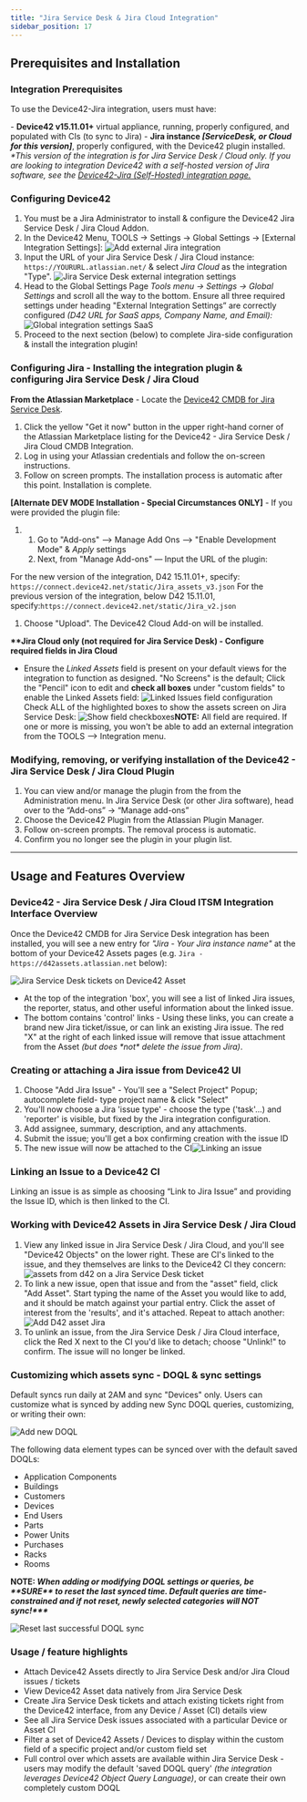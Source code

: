 ```yaml
---
title: "Jira Service Desk & Jira Cloud Integration"
sidebar_position: 17
---
```


## Prerequisites and Installation

### Integration Prerequisites

To use the Device42-Jira integration, users must have:

\- **Device42 v15.11.01+** virtual appliance, running, properly configured, and populated with CIs (to sync to Jira) - **Jira instance _\[ServiceDesk, or Cloud for this version\]_**, properly configured, with the Device42 plugin installed. _\*This version of the integration is for Jira Service Desk / Cloud only. If you are looking to integration Device42 with a self-hosted version of Jira software, see the [Device42-Jira (Self-Hosted) integration page.](device42-jira-integration.md)_

### Configuring Device42

1. You must be a Jira Administrator to install & configure the Device42 Jira Service Desk / Jira Cloud Addon.
2. In the Device42 Menu, TOOLS → Settings → Global Settings → \[External Integration Settings\]: ![Add external Jira integration](/assets/images/add_external_Jira_integration_menu.png)
3. Input the URL of your Jira Service Desk / Jira Cloud instance: `https://YOURURL.atlassian.net/` & select _Jira Cloud_ as the integration "Type". ![Jira Service Desk external integration settings](/assets/images/external_integration_settings.png)
4. Head to the Global Settings Page _Tools menu -> Settings -> Global Settings_ and scroll all the way to the bottom. Ensure all three required settings under heading "External Integration Settings” are correctly configured _(D42 URL for SaaS apps, Company Name, and Email):_ ![Global integration settings SaaS](/assets/images/global_SaaS_settings.png)
5. Proceed to the next section (below) to complete Jira-side configuration & install the integration plugin!

### Configuring Jira - Installing the integration plugin & configuring Jira Service Desk / Jira Cloud

**From the Atlassian Marketplace** - Locate the [Device42 CMDB for Jira Service Desk](https://marketplace.atlassian.com/search?query=device42).

1. Click the yellow "Get it now" button in the upper right-hand corner of the Atlassian Marketplace listing for the Device42 - Jira Service Desk / Jira Cloud CMDB Integration.
2. Log in using your Atlassian credentials and follow the on-screen instructions.
3. Follow on screen prompts. The installation process is automatic after this point. Installation is complete.

**\[Alternate DEV MODE Installation - Special Circumstances ONLY\]** - If you were provided the plugin file:

1. 1. Go to "Add-ons" –> Manage Add Ons –> "Enable Development Mode" & _Apply_ settings
    2. Next, from "Manage Add-ons" — Input the URL of the plugin:

For the new version of the integration, D42 15.11.01+, specify: `https://connect.device42.net/static/Jira_assets_v3.json` For the previous version of the integration, below D42 15.11.01, specify:`https://connect.device42.net/static/Jira_v2.json`

1. Choose "Upload". The Device42 Cloud Add-on will be installed.

**\*\*Jira Cloud only (not required for Jira Service Desk) - Configure required fields in Jira Cloud**

- Ensure the _Linked Assets_ field is present on your default views for the integration to function as designed. "No Screens" is the default; Click the "Pencil" icon to edit and **check all boxes** under "custom fields" to enable the Linked Assets field: ![Linked Issues field configuration](/assets/images/Linked_issues_field_config.png) Check ALL of the highlighted boxes to show the assets screen on Jira Service Desk: ![Show field checkboxes ](/assets/images/Associate_field_Linked_assets_to_screen.png)**NOTE:** All field are required. If one or more is missing, you won't be able to add an external integration from the TOOLS --> Integration menu.

### Modifying, removing, or verifying installation of the Device42 - Jira Service Desk / Jira Cloud Plugin

1. You can view and/or manage the plugin from the from the Administration menu. In Jira Service Desk (or other Jira software), head over to the “Add-ons” → “Manage add-ons”
2. Choose the Device42 Plugin from the Atlassian Plugin Manager.
3. Follow on-screen prompts. The removal process is automatic.
4. Confirm you no longer see the plugin in your plugin list.

* * *

## Usage and Features Overview

### Device42 - Jira Service Desk / Jira Cloud ITSM Integration Interface Overview

Once the Device42 CMDB for Jira Service Desk integration has been installed, you will see a new entry for _"Jira - Your Jira instance name"_ at the bottom of your Device42 Assets pages (e.g. `Jira - https://d42assets.atlassian.net` below):

![Jira Service Desk tickets on Device42 Asset](/assets/images/Jira-integration-interface-on-D42-Asset-HL.png)

- At the top of the integration 'box', you will see a list of linked Jira issues, the reporter, status, and other useful information about the linked issue.
- The bottom contains 'control' links - Using these links, you can create a brand new Jira ticket/issue, or can link an existing Jira issue. The red "X" at the right of each linked issue will remove that issue attachment from the Asset _(but does \*not\* delete the issue from Jira)_.

### Creating or attaching a Jira issue from Device42 UI

1. Choose "Add Jira Issue" - You'll see a "Select Project" Popup; autocomplete field- type project name & click "Select"
2. You'll now choose a Jira 'issue type' - choose the type ('task'…) and 'reporter' is visible, but fixed by the Jira integration configuration.
3. Add assignee, summary, description, and any attachments.
4. Submit the issue; you'll get a box confirming creation with the issue ID
5. The new issue will now be attached to the CI![Linking an issue](/assets/images/Add_Jira_Issue_Magnified.PNG)

### Linking an Issue to a Device42 CI

Linking an issue is as simple as choosing “Link to Jira Issue” and providing the Issue ID, which is then linked to the CI.

### Working with Device42 Assets in Jira Service Desk / Jira Cloud

1. View any linked issue in Jira Service Desk / Jira Cloud, and you'll see "Device42 Objects" on the lower right. These are CI's linked to the issue, and they themselves are links to the Device42 CI they concern: ![assets from d42 on a Jira Service Desk ticket](/assets/images/D42_assets_in_Jira.png)
2. To link a new issue, open that issue and from the "asset" field, click "Add Asset". Start typing the name of the Asset you would like to add, and it should be match against your partial entry. Click the asset of interest from the 'results', and it's attached. Repeat to attach another: ![Add D42 asset Jira](/assets/images/add_d42_asset_jira.png)
3. To unlink an issue, from the Jira Service Desk / Jira Cloud interface, click the Red X next to the CI you'd like to detach; choose "Unlink!" to confirm. The issue will no longer be linked.

### Customizing which assets sync - DOQL & sync settings

Default syncs run daily at 2AM and sync "Devices" only. Users can customize what is synced by adding new Sync DOQL queries, customizing, or writing their own: 

![Add new DOQL](/assets/images/Sync_DOQL_queries.png)

The following data element types can be synced over with the default saved DOQLs:

- Application Components
- Buildings
- Customers
- Devices
- End Users
- Parts
- Power Units
- Purchases
- Racks
- Rooms

**NOTE: _When adding or modifying DOQL settings or queries, be \*\*SURE\*\* to reset the last synced time. Default queries are time-constrained and if not reset, newly selected categories will NOT sync!\*\*\*_** 

![Reset last successful DOQL sync](/assets/images/Reset_last_run_success_Time-1.png)

### Usage / feature highlights

- Attach Device42 Assets directly to Jira Service Desk and/or Jira Cloud issues / tickets
- View Device42 Asset data natively from Jira Service Desk
- Create Jira Service Desk tickets and attach existing tickets right from the Device42 interface, from any Device / Asset (CI) details view
- See all Jira Service Desk issues associated with a particular Device or Asset CI
- Filter a set of Device42 Assets / Devices to display within the custom field of a specific project and/or custom field set
- Full control over which assets are available within Jira Service Desk - users may modify the default 'saved DOQL query' _(the integration leverages Device42 Object Query Language)_, or can create their own completely custom DOQL

